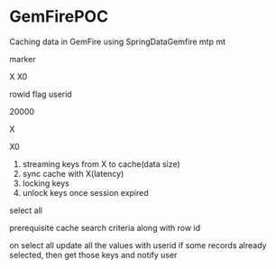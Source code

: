 # GemFirePOC
Caching data in GemFire using SpringDataGemfire
mtp
mt

marker

X
X0

rowid
flag
userid

20000

X

X0

1. streaming keys from X to cache(data size)
2. sync cache with X(latency)
3. locking keys 
4. unlock keys once session expired

select all

prerequisite
cache search criteria along with row id

on select all update all the values with userid
if some records already selected, then get those keys and notify user


